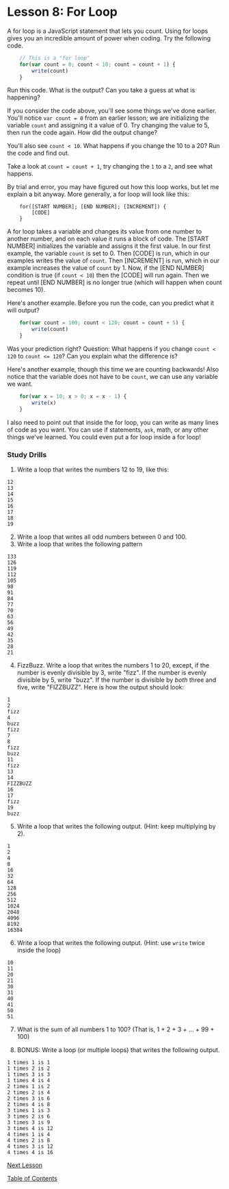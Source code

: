 # Lesson 8: For Loop

A for loop is a JavaScript statement that lets you count. Using for loops gives you an incredible amount of power when coding. Try the following code.

```javascript
    // This is a "for loop"
    for(var count = 0; count < 10; count = count + 1) {
        write(count)
    }
```

Run this code. What is the output? Can you take a guess at what is happening?

If you consider the code above, you'll see some things we've done earlier. You'll notice `var count = 0` from an earlier lesson; we are initializing the variable `count` and assigning it a value of 0. Try changing the value to 5, then run the code again. How did the output change?

You'll also see `count < 10`. What happens if you change the 10 to a 20? Run the code and find out.

Take a look at `count = count + 1`, try changing the `1` to a `2`, and see what happens.

By trial and error, you may have figured out how this loop works, but let me explain a bit anyway. More generally, a for loop will look like this:
```
    for([START NUMBER]; [END NUMBER]; [INCREMENT]) {
        [CODE]
    }
```

A for loop takes a variable and changes its value from one number to another number, and on each value it runs a block of code. The [START NUMBER] initializes the variable and assigns it the first value. In our first example, the variable `count` is set to 0. Then [CODE] is run, which in our examples writes the value of `count`. Then [INCREMENT] is run, which in our example increases the value of `count` by 1. Now, if the [END NUMBER] condition is true (if `count < 10`) then the [CODE] will run again. Then we repeat until [END NUMBER] is no longer true (which will happen when count becomes 10).

Here's another example. Before you run the code, can you predict what it will output?

```javascript
    for(var count = 100; count < 120; count = count + 5) {
        write(count)
    }
```

Was your prediction right? Question: What happens if you change `count < 120` to `count <= 120`? Can you explain what the difference is?

Here's another example, though this time we are counting backwards! Also notice that the variable does not have to be `count`, we can use any variable we want.

```javascript
    for(var x = 10; x > 0; x = x - 1) {
        write(x)
    }
```

I also need to point out that inside the for loop, you can write as many lines of code as you want. You can use if statements, `ask`, math, or any other things we've learned. You could even put a for loop inside a for loop!


### Study Drills
1. Write a loop that writes the numbers 12 to 19, like this:
```
12
13
14
15
16
17
18
19
```
2. Write a loop that writes all odd numbers between 0 and 100.
3. Write a loop that writes the following pattern
```
133
126
119
112
105
98
91
84
77
70
63
56
49
42
35
28
21
```
4. FizzBuzz. Write a loop that writes the numbers 1 to 20, except, if the number is evenly divisible by 3, write "fizz". If the number is evenly divisible by 5, write "buzz". If the number is divisible by *both* three and five, write "FIZZBUZZ". Here is how the output should look:
```
1
2
fizz
4
buzz
fizz
7
8
fizz
buzz
11
fizz
13
14
FIZZBUZZ
16
17
fizz
19
buzz
```

5. Write a loop that writes the following output. (Hint: keep multiplying by 2).
```
1
2
4
8
16
32
64
128
256
512
1024
2048
4096
8192
16384
```

6. Write a loop that writes the following output. (Hint: use `write` twice inside the loop)
```
10
11
20
21
30
31
40
41
50
51
```

7. What is the sum of all numbers 1 to 100? (That is, 1 + 2 + 3 + ... + 99 + 100)

8. BONUS: Write a loop (or multiple loops) that writes the following output.
```
1 times 1 is 1
1 times 2 is 2
1 times 3 is 3
1 times 4 is 4
2 times 1 is 2
2 times 2 is 4
2 times 3 is 6
2 times 4 is 8
3 times 1 is 3
3 times 2 is 6
3 times 3 is 9
3 times 4 is 12
4 times 1 is 4
4 times 2 is 8
4 times 3 is 12
4 times 4 is 16
```

[Next Lesson](Lesson_09.md)

[Table of Contents](ToC.md)

